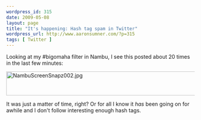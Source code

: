 ```yaml
--- 
wordpress_id: 315
date: 2009-05-08
layout: page
title: "It's happening: Hash tag spam in Twitter"
wordpress_url: http://www.aaronsumner.com/?p=315
tags: [ Twitter ]
---
```

Looking at my #bigomaha filter in Nambu, I see this posted about 20 times in the last few minutes:
<p>
  <img src="http://www.aaronsumner.com/uploads/2009/05/nambuscreensnapz002.jpg" border="0" alt="NambuScreenSnapz002.jpg" width="520" height="64" />
</p>
It was just a matter of time, right? Or for all I know it <em>has</em> been going on for awhile and I don't follow interesting enough hash tags.
